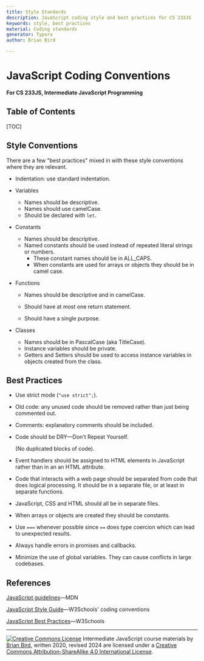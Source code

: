 ```yaml
---
title: Style Standards
description: JavaScript coding style and best practices for CS 233JS
keywords: style, best practices
material: Coding standards
generator: Typora
author: Brian Bird

---
```


<h1>JavaScript Coding Conventions</h1>

**For CS 233JS, Intermediate JavaScript Programming**

<h2>Table of Contents</h2>

[TOC]

## Style Conventions

There are a few "best practices" mixed in with these style conventions where they are relevant.

- Indentation: use standard indentation.

- Variables

  - Names should be descriptive.
  - Names should use camelCase.
  - Should be declared with `let`.

- Constants

  - Names should be descriptive.
  - Named constants should be used instead of repeated literal strings or numbers.
    - These constant names should be in ALL_CAPS.
    - When constants are used for arrays or objects they should be in camel case.

- Functions

  - Names should be descriptive and in camelCase.

  - Should have at most one return statement.

  - Should have a single purpose.

- Classes

  - Names should be in PascalCase (aka TitleCase).
  - Instance variables should be private.
  - Getters and Setters should be used to access instance variables in objects created from the class.

  

## Best Practices

- Use strict mode (`"use strict";`).

- Old code: any unused code should be removed rather than just being commented out.

- Comments: explanatory comments should be included.

- Code should be DRY&mdash;Don't Repeat Yourself.

  (No duplicated blocks of code).

- Event handlers should be assigned to HTML elements in JavaScript rather than in an an HTML attribute.

- Code that interacts with a web page should be separated from code that does logical processing. 
  It should be in a separate file, or at least in separate functions.

- JavaScript, CSS and HTML should all be in separate files.

- When arrays or objects are created they should be constants.

- Use `===` whenever possible since `==` does type coercion which can lead to unexpected results. 

-  Always handle errors in promises and callbacks.

- Minimize the use of global variables. They can cause conflicts in large codebases.

  

## References

[JavaScript guidelines](https://developer.mozilla.org/en-US/docs/MDN/Guidelines/Code_guidelines/JavaScript)&mdash;MDN

[JavaScript Style Guide](https://www.w3schools.com/js/js_conventions.asp)&mdash;W3Schools' coding conventions

[JavaScript Best Practices](https://www.w3schools.com/js/js_best_practices.asp)&mdash;W3Schools



------

[![Creative Commons License](https://i.creativecommons.org/l/by-sa/4.0/88x31.png)](http://creativecommons.org/licenses/by-sa/4.0/) Intermediate JavaScript course materials by [Brian Bird](https://profbird.dev), written 2020, revised <time>2024</time> are licensed under a [Creative Commons Attribution-ShareAlike 4.0 International License](http://creativecommons.org/licenses/by-sa/4.0/). 
